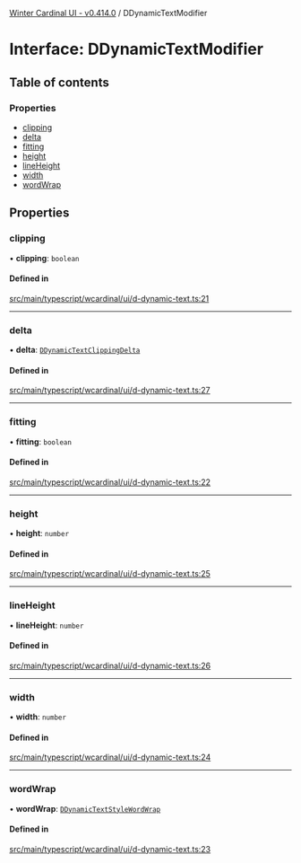 [Winter Cardinal UI - v0.414.0](../index.md) / DDynamicTextModifier

# Interface: DDynamicTextModifier

## Table of contents

### Properties

- [clipping](DDynamicTextModifier.md#clipping)
- [delta](DDynamicTextModifier.md#delta)
- [fitting](DDynamicTextModifier.md#fitting)
- [height](DDynamicTextModifier.md#height)
- [lineHeight](DDynamicTextModifier.md#lineheight)
- [width](DDynamicTextModifier.md#width)
- [wordWrap](DDynamicTextModifier.md#wordwrap)

## Properties

### clipping

• **clipping**: `boolean`

#### Defined in

[src/main/typescript/wcardinal/ui/d-dynamic-text.ts:21](https://github.com/winter-cardinal/winter-cardinal-ui/blob/v0.414.0/src/main/typescript/wcardinal/ui/d-dynamic-text.ts#L21)

___

### delta

• **delta**: [`DDynamicTextClippingDelta`](DDynamicTextClippingDelta.md)

#### Defined in

[src/main/typescript/wcardinal/ui/d-dynamic-text.ts:27](https://github.com/winter-cardinal/winter-cardinal-ui/blob/v0.414.0/src/main/typescript/wcardinal/ui/d-dynamic-text.ts#L27)

___

### fitting

• **fitting**: `boolean`

#### Defined in

[src/main/typescript/wcardinal/ui/d-dynamic-text.ts:22](https://github.com/winter-cardinal/winter-cardinal-ui/blob/v0.414.0/src/main/typescript/wcardinal/ui/d-dynamic-text.ts#L22)

___

### height

• **height**: `number`

#### Defined in

[src/main/typescript/wcardinal/ui/d-dynamic-text.ts:25](https://github.com/winter-cardinal/winter-cardinal-ui/blob/v0.414.0/src/main/typescript/wcardinal/ui/d-dynamic-text.ts#L25)

___

### lineHeight

• **lineHeight**: `number`

#### Defined in

[src/main/typescript/wcardinal/ui/d-dynamic-text.ts:26](https://github.com/winter-cardinal/winter-cardinal-ui/blob/v0.414.0/src/main/typescript/wcardinal/ui/d-dynamic-text.ts#L26)

___

### width

• **width**: `number`

#### Defined in

[src/main/typescript/wcardinal/ui/d-dynamic-text.ts:24](https://github.com/winter-cardinal/winter-cardinal-ui/blob/v0.414.0/src/main/typescript/wcardinal/ui/d-dynamic-text.ts#L24)

___

### wordWrap

• **wordWrap**: [`DDynamicTextStyleWordWrap`](../index.md#ddynamictextstylewordwrap)

#### Defined in

[src/main/typescript/wcardinal/ui/d-dynamic-text.ts:23](https://github.com/winter-cardinal/winter-cardinal-ui/blob/v0.414.0/src/main/typescript/wcardinal/ui/d-dynamic-text.ts#L23)
